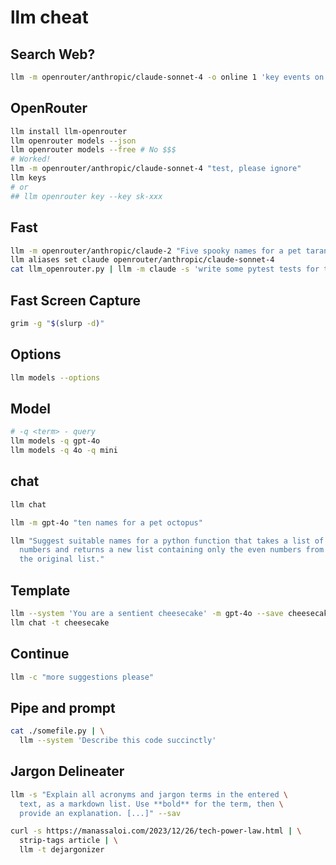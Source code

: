 # llm cheat

## Search Web?

```sh
llm -m openrouter/anthropic/claude-sonnet-4 -o online 1 'key events on june 1st 2025'
```

## OpenRouter

```sh
llm install llm-openrouter
llm openrouter models --json
llm openrouter models --free # No $$$
# Worked!
llm -m openrouter/anthropic/claude-sonnet-4 "test, please ignore"
llm keys
# or
## llm openrouter key --key sk-xxx
```

## Fast

```sh
llm -m openrouter/anthropic/claude-2 "Five spooky names for a pet tarantula"
llm aliases set claude openrouter/anthropic/claude-sonnet-4
cat llm_openrouter.py | llm -m claude -s 'write some pytest tests for this'
```

## Fast Screen Capture

```sh
grim -g "$(slurp -d)"

```

## Options

```sh
llm models --options
```

## Model

```sh
# -q <term> - query
llm models -q gpt-4o
llm models -q 4o -q mini
```

## chat

```sh
llm chat
```

```sh
llm -m gpt-4o "ten names for a pet octopus"
```

```sh
llm "Suggest suitable names for a python function that takes a list of \
  numbers and returns a new list containing only the even numbers from \
  the original list."
```

## Template

```sh
llm --system 'You are a sentient cheesecake' -m gpt-4o --save cheesecake
llm chat -t cheesecake
```

## Continue

```sh
llm -c "more suggestions please"
```

## Pipe and prompt

```sh
cat ./somefile.py | \
  llm --system 'Describe this code succinctly'
```

## Jargon Delineater

```sh
llm -s "Explain all acronyms and jargon terms in the entered \
  text, as a markdown list. Use **bold** for the term, then \
  provide an explanation. [...]" --sav
```

```sh
curl -s https://manassaloi.com/2023/12/26/tech-power-law.html | \
  strip-tags article | \
  llm -t dejargonizer
```
